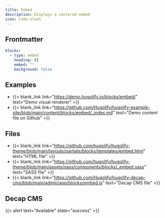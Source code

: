 ```yaml
---
title: Embed
description: Displays a centered embed
icon: code-slash
---
```


## Frontmatter

```yml
blocks:
  - type: embed
    heading: {}
    embed: ""
    background: false
```

## Examples

- {{< blank_link link="https://demo.hugolify.io/blocks/embed/" text="Demo visual renderer" >}}
- {{< blank_link link="https://github.com/Hugolify/hugolify-example-site/blob/main/content/blocks/embed/_index.md" text="Demo content file on Github" >}}

## Files

- {{< blank_link link="https://github.com/hugolify/hugolify-theme/blob/main/layouts/partials/blocks/templates/embed.html" text="HTML file" >}}
- {{< blank_link link="https://github.com/hugolify/hugolify-theme/blob/main/assets/sass/components/blocks/_embed.sass" text="SASS file" >}}
- {{< blank_link link="https://github.com/Hugolify/hugolify-decap-cms/blob/main/admin/app/blocks/embed.js" text="Decap CMS file" >}}

## Decap CMS

{{< alert text="Available" state="success" >}}
